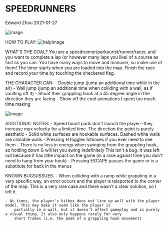 # SPEEDRUNNERS
Edward Zhou
2021-01-27

![image](https://user-images.githubusercontent.com/73318619/151687229-cac9bf8a-def1-4201-b3c8-d7976ed85177.png)


HOW TO PLAY:
![helpImage](https://user-images.githubusercontent.com/73318619/151687137-ae8b3ce0-bc25-4e0d-ac41-12bba1476867.png)


WHAT'S THE GOAL?
    You are a speedrunner/parkourist/runner/racer, and you want to complete a lap (or however many laps you like) 
    of a course as fast as you can. You have many ways to move and manuver, so make use of them!
    The timer starts when you are loaded into the map. Finish the race and record your time by touching the checkered flag.

THE CHARACTER CAN:
    - Double jump (jump an additional time while in the air)
    - Wall jump (jump an additional time when colliding with a wall, as if vaulting off it)
    - Shoot their grappling hook at a 45 degree angle in the direction they are facing
    - Show off the cool animations I spent too much time making
    
![image](https://user-images.githubusercontent.com/73318619/151687252-2e5bce85-bd5b-4789-956e-82cb2123c68f.png)


ADDITIONAL NOTES:
    - Speed boost pads don't launch the player--they increase max velocity for a limited time. The direction the point is purely
        aesthetic
    - Solid white surfaces are hookable surfaces. Dashed white walls are climable walls
    - Pressing H toggles hitboxes if you ever need to see them
    - There is no loss in energy when swinging from the grappling hook, so holding down G will let you swing indefinitely
        This isn't a bug. It was left out because it has little impact on the game 
        (in a race against time you don't need to hang from your hook)
    - Pressing ESCAPE pauses the game or is a substitute for back in the menus

KNOWN BUGS/ISSUES:
    - When colliding with a ramp while grappling in a very specific way, an error occurs and the player is teleported to 
        the corner of the map. This is a very rare case and there wasn't a clear solution, so I left it.

    - At times, the player's hitbox does not line up well with the player model. This may make it seem like the player is
        partially in a wall, but it doesn't affect gameplay and is purely a visual thing. It also only happens rarely for very
        short frames (i.e. the peak of a grappling hook movement)
